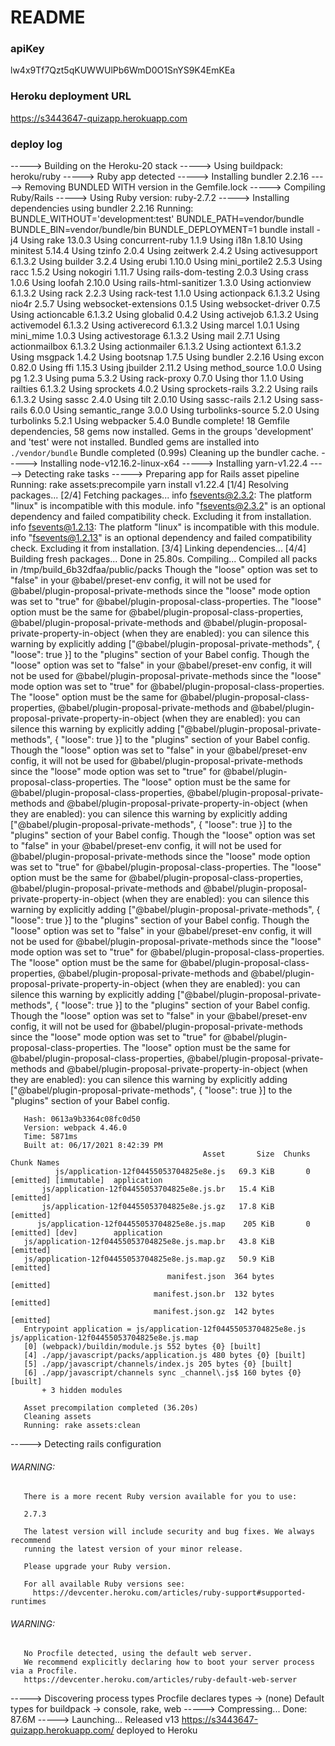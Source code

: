 # README

### apiKey

lw4x9Tf7Qzt5qKUWWUlPb6WmD0O1SnYS9K4EmKEa

### Heroku deployment URL

https://s3443647-quizapp.herokuapp.com

### deploy log
-----> Building on the Heroku-20 stack
-----> Using buildpack: heroku/ruby
-----> Ruby app detected
-----> Installing bundler 2.2.16
-----> Removing BUNDLED WITH version in the Gemfile.lock
-----> Compiling Ruby/Rails
-----> Using Ruby version: ruby-2.7.2
-----> Installing dependencies using bundler 2.2.16
       Running: BUNDLE_WITHOUT='development:test' BUNDLE_PATH=vendor/bundle BUNDLE_BIN=vendor/bundle/bin BUNDLE_DEPLOYMENT=1 bundle install -j4
       Using rake 13.0.3
       Using concurrent-ruby 1.1.9
       Using i18n 1.8.10
       Using minitest 5.14.4
       Using tzinfo 2.0.4
       Using zeitwerk 2.4.2
       Using activesupport 6.1.3.2
       Using builder 3.2.4
       Using erubi 1.10.0
       Using mini_portile2 2.5.3
       Using racc 1.5.2
       Using nokogiri 1.11.7
       Using rails-dom-testing 2.0.3
       Using crass 1.0.6
       Using loofah 2.10.0
       Using rails-html-sanitizer 1.3.0
       Using actionview 6.1.3.2
       Using rack 2.2.3
       Using rack-test 1.1.0
       Using actionpack 6.1.3.2
       Using nio4r 2.5.7
       Using websocket-extensions 0.1.5
       Using websocket-driver 0.7.5
       Using actioncable 6.1.3.2
       Using globalid 0.4.2
       Using activejob 6.1.3.2
       Using activemodel 6.1.3.2
       Using activerecord 6.1.3.2
       Using marcel 1.0.1
       Using mini_mime 1.0.3
       Using activestorage 6.1.3.2
       Using mail 2.7.1
       Using actionmailbox 6.1.3.2
       Using actionmailer 6.1.3.2
       Using actiontext 6.1.3.2
       Using msgpack 1.4.2
       Using bootsnap 1.7.5
       Using bundler 2.2.16
       Using excon 0.82.0
       Using ffi 1.15.3
       Using jbuilder 2.11.2
       Using method_source 1.0.0
       Using pg 1.2.3
       Using puma 5.3.2
       Using rack-proxy 0.7.0
       Using thor 1.1.0
       Using railties 6.1.3.2
       Using sprockets 4.0.2
       Using sprockets-rails 3.2.2
       Using rails 6.1.3.2
       Using sassc 2.4.0
       Using tilt 2.0.10
       Using sassc-rails 2.1.2
       Using sass-rails 6.0.0
       Using semantic_range 3.0.0
       Using turbolinks-source 5.2.0
       Using turbolinks 5.2.1
       Using webpacker 5.4.0
       Bundle complete! 18 Gemfile dependencies, 58 gems now installed.
       Gems in the groups 'development' and 'test' were not installed.
       Bundled gems are installed into `./vendor/bundle`
       Bundle completed (0.99s)
       Cleaning up the bundler cache.
-----> Installing node-v12.16.2-linux-x64
-----> Installing yarn-v1.22.4
-----> Detecting rake tasks
-----> Preparing app for Rails asset pipeline
       Running: rake assets:precompile
       yarn install v1.22.4
       [1/4] Resolving packages...
       [2/4] Fetching packages...
       info fsevents@2.3.2: The platform "linux" is incompatible with this module.
       info "fsevents@2.3.2" is an optional dependency and failed compatibility check. Excluding it from installation.
       info fsevents@1.2.13: The platform "linux" is incompatible with this module.
       info "fsevents@1.2.13" is an optional dependency and failed compatibility check. Excluding it from installation.
       [3/4] Linking dependencies...
       [4/4] Building fresh packages...
       Done in 25.80s.
       Compiling...
       Compiled all packs in /tmp/build_6b32dfaa/public/packs
       Though the "loose" option was set to "false" in your @babel/preset-env config, it will not be used for @babel/plugin-proposal-private-methods since the "loose" mode option was set to "true" for @babel/plugin-proposal-class-properties.
       The "loose" option must be the same for @babel/plugin-proposal-class-properties, @babel/plugin-proposal-private-methods and @babel/plugin-proposal-private-property-in-object (when they are enabled): you can silence this warning by explicitly adding
       	["@babel/plugin-proposal-private-methods", { "loose": true }]
       to the "plugins" section of your Babel config.
       Though the "loose" option was set to "false" in your @babel/preset-env config, it will not be used for @babel/plugin-proposal-private-methods since the "loose" mode option was set to "true" for @babel/plugin-proposal-class-properties.
       The "loose" option must be the same for @babel/plugin-proposal-class-properties, @babel/plugin-proposal-private-methods and @babel/plugin-proposal-private-property-in-object (when they are enabled): you can silence this warning by explicitly adding
       	["@babel/plugin-proposal-private-methods", { "loose": true }]
       to the "plugins" section of your Babel config.
       Though the "loose" option was set to "false" in your @babel/preset-env config, it will not be used for @babel/plugin-proposal-private-methods since the "loose" mode option was set to "true" for @babel/plugin-proposal-class-properties.
       The "loose" option must be the same for @babel/plugin-proposal-class-properties, @babel/plugin-proposal-private-methods and @babel/plugin-proposal-private-property-in-object (when they are enabled): you can silence this warning by explicitly adding
       	["@babel/plugin-proposal-private-methods", { "loose": true }]
       to the "plugins" section of your Babel config.
       Though the "loose" option was set to "false" in your @babel/preset-env config, it will not be used for @babel/plugin-proposal-private-methods since the "loose" mode option was set to "true" for @babel/plugin-proposal-class-properties.
       The "loose" option must be the same for @babel/plugin-proposal-class-properties, @babel/plugin-proposal-private-methods and @babel/plugin-proposal-private-property-in-object (when they are enabled): you can silence this warning by explicitly adding
       	["@babel/plugin-proposal-private-methods", { "loose": true }]
       to the "plugins" section of your Babel config.
       Though the "loose" option was set to "false" in your @babel/preset-env config, it will not be used for @babel/plugin-proposal-private-methods since the "loose" mode option was set to "true" for @babel/plugin-proposal-class-properties.
       The "loose" option must be the same for @babel/plugin-proposal-class-properties, @babel/plugin-proposal-private-methods and @babel/plugin-proposal-private-property-in-object (when they are enabled): you can silence this warning by explicitly adding
       	["@babel/plugin-proposal-private-methods", { "loose": true }]
       to the "plugins" section of your Babel config.
       Though the "loose" option was set to "false" in your @babel/preset-env config, it will not be used for @babel/plugin-proposal-private-methods since the "loose" mode option was set to "true" for @babel/plugin-proposal-class-properties.
       The "loose" option must be the same for @babel/plugin-proposal-class-properties, @babel/plugin-proposal-private-methods and @babel/plugin-proposal-private-property-in-object (when they are enabled): you can silence this warning by explicitly adding
       	["@babel/plugin-proposal-private-methods", { "loose": true }]
       to the "plugins" section of your Babel config.
       
       Hash: 0613a9b3364c08fc0d50
       Version: webpack 4.46.0
       Time: 5871ms
       Built at: 06/17/2021 8:42:39 PM
                                               Asset       Size  Chunks                         Chunk Names
              js/application-12f04455053704825e8e.js   69.3 KiB       0  [emitted] [immutable]  application
           js/application-12f04455053704825e8e.js.br   15.4 KiB          [emitted]              
           js/application-12f04455053704825e8e.js.gz   17.8 KiB          [emitted]              
          js/application-12f04455053704825e8e.js.map    205 KiB       0  [emitted] [dev]        application
       js/application-12f04455053704825e8e.js.map.br   43.8 KiB          [emitted]              
       js/application-12f04455053704825e8e.js.map.gz   50.9 KiB          [emitted]              
                                       manifest.json  364 bytes          [emitted]              
                                    manifest.json.br  132 bytes          [emitted]              
                                    manifest.json.gz  142 bytes          [emitted]              
       Entrypoint application = js/application-12f04455053704825e8e.js js/application-12f04455053704825e8e.js.map
       [0] (webpack)/buildin/module.js 552 bytes {0} [built]
       [4] ./app/javascript/packs/application.js 480 bytes {0} [built]
       [5] ./app/javascript/channels/index.js 205 bytes {0} [built]
       [6] ./app/javascript/channels sync _channel\.js$ 160 bytes {0} [built]
           + 3 hidden modules
       
       Asset precompilation completed (36.20s)
       Cleaning assets
       Running: rake assets:clean
-----> Detecting rails configuration
###### WARNING:
       There is a more recent Ruby version available for you to use:
       
       2.7.3
       
       The latest version will include security and bug fixes. We always recommend
       running the latest version of your minor release.
       
       Please upgrade your Ruby version.
       
       For all available Ruby versions see:
         https://devcenter.heroku.com/articles/ruby-support#supported-runtimes
###### WARNING:
       No Procfile detected, using the default web server.
       We recommend explicitly declaring how to boot your server process via a Procfile.
       https://devcenter.heroku.com/articles/ruby-default-web-server
-----> Discovering process types
       Procfile declares types     -> (none)
       Default types for buildpack -> console, rake, web
-----> Compressing...
       Done: 87.6M
-----> Launching...
       Released v13
       https://s3443647-quizapp.herokuapp.com/ deployed to Heroku
